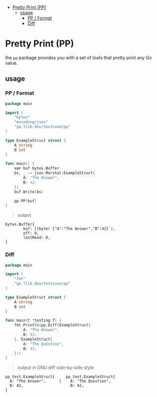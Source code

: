 <!-- START doctoc generated TOC please keep comment here to allow auto update -->
<!-- DON'T EDIT THIS SECTION, INSTEAD RE-RUN doctoc TO UPDATE -->

- [Pretty Print (PP)](#pretty-print-pp)
  - [usage](#usage)
    - [PP / Format](#pp--format)
    - [Diff](#diff)

<!-- END doctoc generated TOC please keep comment here to allow auto update -->

# Pretty Print (PP)

the `pp` package provides you with a set of tools that pretty print any Go value.

## usage

### PP / Format

```go
package main

import (
	"bytes"
	"encoding/json"
	"go.llib.dev/testcase/pp"
)

type ExampleStruct struct {
	A string
	B int
}

func main() {
	var buf bytes.Buffer
	bs, _ := json.Marshal(ExampleStruct{
		A: "The Answer",
		B: 42,
	})
	buf.Write(bs)

	pp.PP(buf)
}
```

> output

```
bytes.Buffer{
        buf: []byte(`{"A":"The Answer","B":42}`),
        off: 0,
        lastRead: 0,
}
```

### Diff

```go
package main

import (
	"fmt"
	"go.llib.dev/testcase/pp"
)

type ExampleStruct struct {
	A string
	B int
}

func main(t *testing.T) {
	fmt.Println(pp.Diff(ExampleStruct{
		A: "The Answer",
		B: 42,
	}, ExampleStruct{
		A: "The Question",
		B: 42,
	}))
}
```

> output in GNU diff side-by-side style

```
pp_test.ExampleStruct{     pp_test.ExampleStruct{
  A: "The Answer",      |    A: "The Question",
  B: 42,                     B: 42,
}   
```
